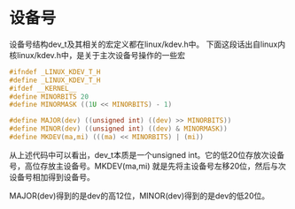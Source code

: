 # 设备号

设备号结构dev_t及其相关的宏定义都在linux/kdev.h中。
下面这段话出自linux内核linux/kdev.h中，是关于主次设备号操作的一些宏

```c
#ifndef _LINUX_KDEV_T_H
#define _LINUX_KDEV_T_H
#ifdef __KERNEL__
#define MINORBITS 20
#define MINORMASK ((1U << MINORBITS) - 1)

#define MAJOR(dev) ((unsigned int) ((dev) >> MINORBITS))
#define MINOR(dev) ((unsigned int) ((dev) & MINORMASK))
#define MKDEV(ma,mi) (((ma) << MINORBITS) | (mi))
```

从上述代码中可以看出，dev_t本质是一个unsigned int。它的低20位存放次设备号，高位存放主设备号。MKDEV(ma,mi) 就是先将主设备号左移20位，然后与次设备号相加得到设备号。

MAJOR(dev)得到的是dev的高12位，MINOR(dev)得到的是dev的低20位。


